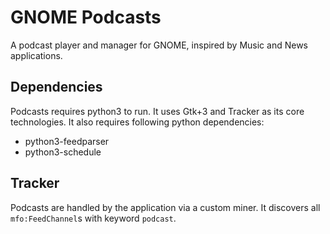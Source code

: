 # GNOME Podcasts

A podcast player and manager for GNOME, inspired by Music and News applications.

## Dependencies

Podcasts requires python3 to run.
It uses Gtk+3 and Tracker as its core technologies.
It also requires following python dependencies:
 - python3-feedparser
 - python3-schedule

## Tracker

Podcasts are handled by the application via a custom miner. It discovers all
`mfo:FeedChannel`s with keyword `podcast`.
